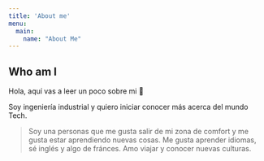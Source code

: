 ```yaml
---
title: 'About me'
menu:
  main:
    name: "About Me"
---
```


## Who am I

Hola, aquí vas a leer un poco sobre mi 🤩

Soy ingeniería industrial y quiero iniciar conocer más acerca del mundo Tech. 

> Soy una personas que me gusta salir de mi zona de comfort y me gusta estar aprendiendo nuevas cosas.
> Me gusta aprender idiomas, sé inglés y algo de fránces.
> Amo viajar y conocer nuevas culturas. 


